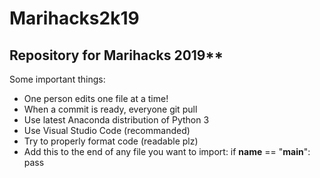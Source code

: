 # Marihacks2k19
## Repository for Marihacks 2019**

Some important things:
- One person edits one file at a time!
- When a commit is ready, everyone git pull
- Use latest Anaconda distribution of Python 3
- Use Visual Studio Code (recommanded)
- Try to properly format code (readable plz)
- Add this to the end of any file you want to import:
if __name__ == "__main__":
    pass
    

